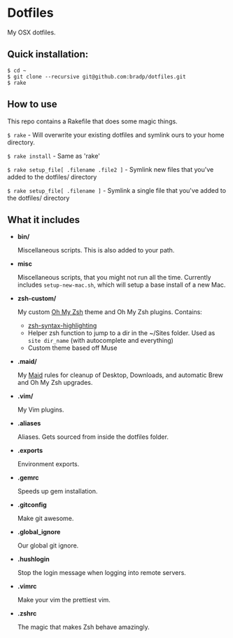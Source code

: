 # Dotfiles

My OSX dotfiles.

## Quick installation:

```
$ cd ~
$ git clone --recursive git@github.com:bradp/dotfiles.git
$ rake
```

## How to use

This repo contains a Rakefile that does some magic things.

``` $ rake ``` - Will overwrite your existing dotfiles and symlink ours to your home directory.

``` $ rake install ``` - Same as 'rake'

``` $ rake setup_file[ .filename .file2 ] ``` - Symlink new files that you've added to the dotfiles/ directory

``` $ rake setup_file[ .filename ] ``` - Symlink a single file that you've added to the dotfiles/ directory


## What it includes

 * **bin/**

 	Miscellaneous scripts. This is also added to your path.
 * **misc**

 	Miscellaneous scripts, that you might not run all the time. Currently includes `setup-new-mac.sh`, which will setup a base install of a new Mac.
 * **zsh-custom/**

 	My custom [Oh My Zsh](https://github.com/robbyrussell/oh-my-zsh) theme and Oh My Zsh plugins.
 	Contains:
 	* [zsh-syntax-highlighting](https://github.com/zsh-users/zsh-syntax-highlighting)
 	* Helper zsh function to jump to a dir in the ~/Sites folder. Used as `site dir_name` (with autocomplete and everything)
 	* Custom theme based off Muse
 * **.maid/**

 	My [Maid](https://github.com/benjaminoakes/maid) rules for cleanup of Desktop, Downloads, and automatic Brew and Oh My Zsh upgrades.

 * **.vim/**

 	My Vim plugins.

 * **.aliases**

 	Aliases. Gets sourced from inside the dotfiles folder.
 * **.exports**

	Environment exports.
 * **.gemrc**

 	Speeds up gem installation.
 * **.gitconfig**

 	Make git awesome.
 * **.global_ignore**

 	Our global git ignore.
 * **.hushlogin**

 	Stop the login message when logging into remote servers.
 * **.vimrc**

 	Make your vim the prettiest vim.
 * **.zshrc**

 	The magic that makes Zsh behave amazingly.

